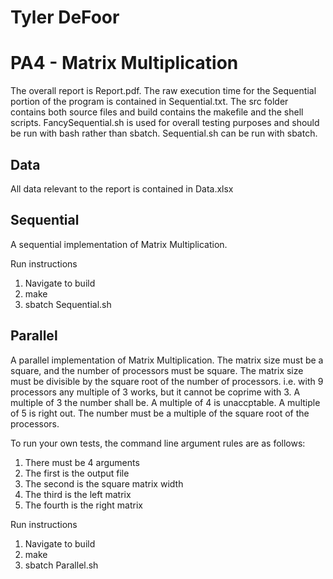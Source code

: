 # Tyler DeFoor
# PA4 - Matrix Multiplication

The overall report is Report.pdf. The raw execution time for the Sequential portion of the program is contained in Sequential.txt. The src folder contains both source files and build contains the makefile and the shell scripts. FancySequential.sh is used for overall testing purposes and should be run with bash rather than sbatch. Sequential.sh can be run with sbatch.

## Data
All data relevant to the report is contained in Data.xlsx

## Sequential
A sequential implementation of Matrix Multiplication. 

Run instructions
1. Navigate to build
2. make
3. sbatch Sequential.sh

## Parallel
A parallel implementation of Matrix Multiplication. The matrix size must be a square, and the number of processors must be square. The matrix size must be divisible by the square root of the number of processors. i.e. with 9 processors any multiple of 3 works, but it cannot be coprime with 3. A multiple of 3 the number shall be. A multiple of 4 is unaccptable. A multiple of 5 is right out. The number must be a multiple of the square root of the processors.

To run your own tests, the command line argument rules are as follows:
1. There must be 4 arguments
2. The first is the output file
5. The second is the square matrix width
3. The third is the left matrix
4. The fourth is the right matrix

Run instructions
1. Navigate to build
2. make
3. sbatch Parallel.sh
